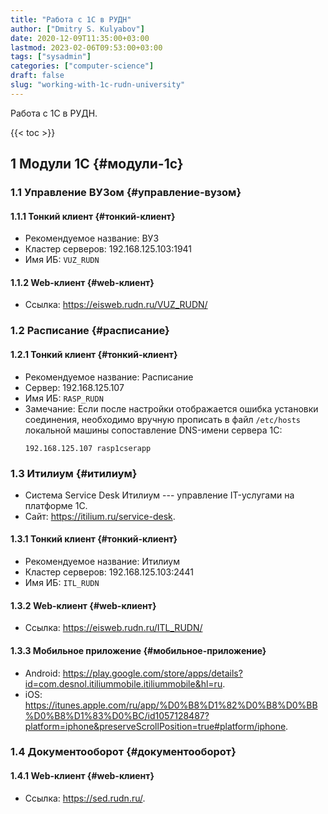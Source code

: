 ```yaml
---
title: "Работа с 1С в РУДН"
author: ["Dmitry S. Kulyabov"]
date: 2020-12-09T11:35:00+03:00
lastmod: 2023-02-06T09:53:00+03:00
tags: ["sysadmin"]
categories: ["computer-science"]
draft: false
slug: "working-with-1c-rudn-university"
---
```


Работа с 1С в РУДН.

<!--more-->

{{< toc >}}


## <span class="section-num">1</span> Модули 1С {#модули-1с}


### <span class="section-num">1.1</span> Управление ВУЗом {#управление-вузом}


#### <span class="section-num">1.1.1</span> Тонкий клиент {#тонкий-клиент}

-   Рекомендуемое название: ВУЗ
-   Кластер серверов: 192.168.125.103:1941
-   Имя ИБ: `VUZ_RUDN`


#### <span class="section-num">1.1.2</span> Web-клиент {#web-клиент}

-   Ссылка: <https://eisweb.rudn.ru/VUZ_RUDN/>


### <span class="section-num">1.2</span> Расписание {#расписание}


#### <span class="section-num">1.2.1</span> Тонкий клиент {#тонкий-клиент}

-   Рекомендуемое название: Расписание
-   Сервер: 192.168.125.107
-   Имя ИБ: `RASP_RUDN`
-   Замечание: Если после настройки отображается ошибка установки соединения, необходимо вручную прописать в файл `/etc/hosts` локальной машины сопоставление DNS-имени сервера 1C:
    ```conf-unix
    192.168.125.107 rasp1cserapp
    ```


### <span class="section-num">1.3</span> Итилиум {#итилиум}

-   Система Service Desk Итилиум --- управление IT-услугами на платформе 1С.
-   Сайт: <https://itilium.ru/service-desk>.


#### <span class="section-num">1.3.1</span> Тонкий клиент {#тонкий-клиент}

-   Рекомендуемое название: Итилиум
-   Кластер серверов: 192.168.125.103:2441
-   Имя ИБ: `ITL_RUDN`


#### <span class="section-num">1.3.2</span> Web-клиент {#web-клиент}

-   Ссылка: <https://eisweb.rudn.ru/ITL_RUDN/>


#### <span class="section-num">1.3.3</span> Мобильное приложение {#мобильное-приложение}

-   Android: <https://play.google.com/store/apps/details?id=com.desnol.itiliummobile.itiliummobile&hl=ru>.
-   iOS: <https://itunes.apple.com/ru/app/%D0%B8%D1%82%D0%B8%D0%BB%D0%B8%D1%83%D0%BC/id1057128487?platform=iphone&preserveScrollPosition=true#platform/iphone>.


### <span class="section-num">1.4</span> Документооборот {#документооборот}


#### <span class="section-num">1.4.1</span> Web-клиент {#web-клиент}

-   Ссылка: <https://sed.rudn.ru/>.
